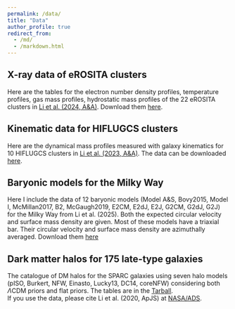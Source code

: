```yaml
---
permalink: /data/
title: "Data"
author_profile: true
redirect_from: 
  - /md/
  - /markdown.html
---
```



X-ray data of eROSITA clusters
-------------------

Here are the tables for the electron number density profiles, temperature profiles, gas mass profiles, hydrostatic mass profiles of the 22 eROSITA clusters in [Li et al. (2024, A&A)](https://ui.adsabs.harvard.edu/abs/2024A%26A...692A.253L/abstract). 
Download them [here](https://github.com/PengfeiLi0606/pengfeili0606.github.io/raw/master/files/eROClusters.zip). 

Kinematic data for HIFLUGCS clusters
------------------------------------
Here are the dynamical mass profiles measured with galaxy kinematics for 10 HIFLUGCS clusters in [Li et al. (2023, A&A)](https://ui.adsabs.harvard.edu/abs/2023A%26A...677A..24L/abstract). The data can be downloaded [here](https://github.com/PengfeiLi0606/pengfeili0606.github.io/raw/master/files/HIFLUGCS_Clusters.zip).

Baryonic models for the Milky Way
--------------------------------

Here I include the data of 12 baryonic models (Model A&S, Bovy2015, Model I, McMillan2017, B2, McGaugh2019, E2CM, E2dJ, E2J, G2CM, G2dJ, G2J) for the Milky Way from Li et al. (2025). Both the expected circular velocity and surface mass density are given. Most of these models have a triaxial bar. Their circular velocity and surface mass density are azimuthally averaged. Download them [here](https://github.com/PengfeiLi0606/pengfeili0606.github.io/raw/master/files/Mass_Models.zip) 

Dark matter halos for 175 late-type galaxies
-------------------------------------------------------------

The catalogue of DM halos for the SPARC galaxies using seven halo models (pISO, Burkert, NFW, Einasto, Lucky13, DC14, coreNFW) considering both $\Lambda$CDM priors and flat priors. The tables are in the [Tarball](https://github.com/PengfeiLi0606/pengfeili0606.github.io/raw/master/files/DMhalos.zip).  
If you use the data, please cite Li et al. (2020, ApJS) at [NASA/ADS](https://ui.adsabs.harvard.edu/abs/2020ApJS..247...31L/abstract).
